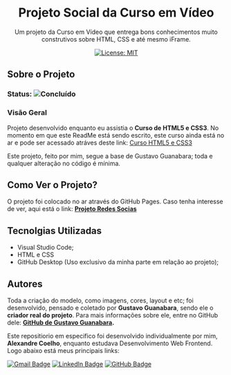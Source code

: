 <h1 align="center"> Projeto Social da Curso em Vídeo </h1>

<p align="center"> Um projeto da Curso em Vídeo que entrega bons conhecimentos muito construtivos sobre HTML, CSS e até mesmo iFrame.</p>

<div align="center">

[![License: MIT](https://img.shields.io/badge/License-MIT-yellow.svg)](https://opensource.org/licenses/MIT)

</div>

## Sobre o Projeto

### Status: ![Concluído](https://img.shields.io/badge/Concluído-sucess.svg)

### Visão Geral

Projeto desenvolvido enquanto eu assistia o **Curso de HTML5 e CSS3**. No momento em que este ReadMe está sendo escrito, este curso ainda está no ar e
pode ser acessado atráves deste link: [Curso HTML5 e CSS3](https://www.cursoemvideo.com/curso/html5-css3-modulo1/)

Este projeto, feito por mim, segue a base de Gustavo Guanabara; toda e qualquer alteração no código é mínima.

## Como Ver o Projeto?

O projeto foi colocado no ar através do GitHub Pages. Caso tenha interesse de ver, aqui está o link: **[Projeto Redes Socias](https://coelhoalexandre.github.io/projeto-social-da-curso-em-video/)**

## Tecnolgias Utilizadas

- Visual Studio Code;
- HTML e CSS
- GitHub Desktop (Uso exclusivo da minha parte em relação ao projeto);

## Autores

Toda a criação do modelo, como imagens, cores, layout e etc; foi desenvolvido, pensado e coletado por **Gustavo Guanabara**, sendo ele o **criador real do projeto**.
Para mais informações sobre ele, entre no GitHub dele: **[GitHub de Gustavo Guanabara](https://github.com/gustavoguanabara).**

Este repositiorio em especifico foi desenvolvido individualmente por mim, **Alexandre Coelho**, enquanto estudava Desenvolvimento Web Frontend. Logo abaixo está meus principais links:
  
<a href = "mailto:alexandrecoelhocontato@gmail.com"><img src="https://img.shields.io/badge/-Gmail-critical?style=for-the-badge&logo=gmail&logoColor=white" target="_blank" alt="Gmail Badge"></a>
<a href="https://www.linkedin.com/in/-coelhoalexandre/" target="_blank"><img src="https://img.shields.io/badge/-LinkedIn-%230077B5?style=for-the-badge&logo=linkedin&logoColor=white" target="_blank" alt="LinkedIn Badge"></a>
<a href = "https://github.com/coelhoalexandre"><img src="https://img.shields.io/badge/GitHub-%23333?style=for-the-badge&logo=github&logoColor=white" target="_blank" alt="GitHub Badge"></a>

